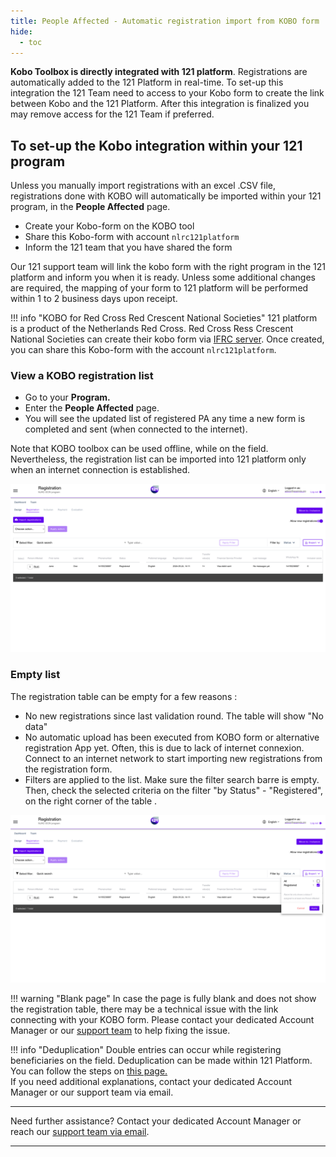 ```yaml
---
title: People Affected - Automatic registration import from KOBO form
hide:
  - toc
---
```


**Kobo Toolbox is directly integrated with 121 platform**. Registrations are automatically added to the 121 Platform in real-time. To set-up this integration the 121 Team need to access to your Kobo form to create the link between Kobo and the 121 Platform. After this integration is finalized you may remove access for the 121 Team if preferred.

## To set-up the Kobo integration within your 121 program

Unless you manually import registrations with an excel .CSV file, registrations done with KOBO will automatically be imported within your 121 program, in the **People Affected** page.

- Create your Kobo-form on the KOBO tool
- Share this Kobo-form with account `nlrc121platform`
- Inform the 121 team that you have shared the form

Our 121 support team will link the kobo form with the right program in the 121 platform and inform you when it is ready. Unless some additional changes are required, the mapping of your form to 121 platform will be performed within 1 to 2 business days upon receipt.

!!! info "KOBO for Red Cross Red Crescent National Societies"
  121 platform is a product of the Netherlands Red Cross. Red Cross Ress Crescent National Societies can create their kobo form via [IFRC server](https://kobo.ifrc.org/). Once created, you can share this Kobo-form with the account `nlrc121platform`.

### View a KOBO registration list


- Go to your **Program.**
- Enter the **People Affected** page.
- You will see the updated list of registered PA any time a new form is completed and sent (when connected to the internet).

Note that KOBO toolbox can be used offline, while on the field. Nevertheless, the registration list can be imported into 121 platform only when an internet connection is established.

![Import Registration button](https://raw.githubusercontent.com/global-121/121-platform/main/e2e/tests/__screenshots__/UserManualScreenshots/userManualScreenshots.spec.ts/RegistrationPageOverview.png)


### Empty list

The registration table can be empty for a few reasons :

- No new registrations since last validation round. The table will show "No data"
- No automatic upload has been executed from KOBO form or alternative registration App yet. Often, this is due to lack of internet connexion. Connect to an internet network to start importing new registrations from the registration form.
- Filters are applied to the list. Make sure the filter search barre is empty. Then, check the selected criteria on the filter "by Status" - "Registered", on the right corner of the table .


![Filter Status Registered](https://raw.githubusercontent.com/global-121/121-platform/main/e2e/tests/__screenshots__/UserManualScreenshots/userManualScreenshots.spec.ts/FilterFunctionStatusSearch.png)


!!! warning "Blank page"
    In case the page is fully blank and does not show the registration table, there may be a technical issue with the link connecting with your KOBO form.
    Please contact your dedicated Account Manager or our [support team](mailto:support@121.global) to help fixing the issue.


!!! info "Deduplication"
    Double entries can occur while registering beneficiaries on the field. Deduplication can be made within 121 Platform. You can follow the steps on [this page.](./registration-deduplication.md)  
    If you need additional explanations, contact your dedicated Account Manager or our support team via email.

___
Need further assistance? Contact your dedicated Account Manager or reach our [support team via email](mailto:support@121.global).
___
